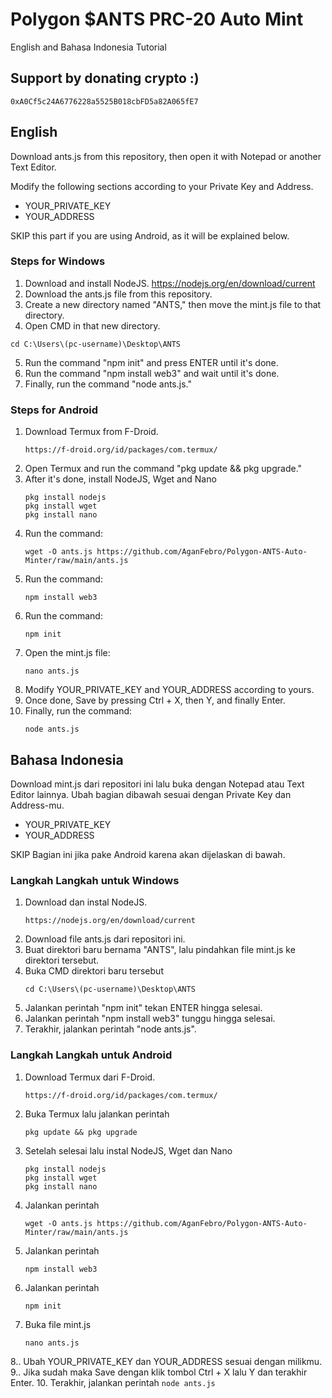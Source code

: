 # Polygon $ANTS PRC-20 Auto Mint

English and Bahasa Indonesia Tutorial

## Support by donating crypto :)
```
0xA0Cf5c24A6776228a5525B018cbFD5a82A065fE7
```

## English

Download ants.js from this repository, then open it with Notepad or another Text Editor.

Modify the following sections according to your Private Key and Address.
- YOUR_PRIVATE_KEY
- YOUR_ADDRESS
  
SKIP this part if you are using Android, as it will be explained below.
### Steps for Windows

1. Download and install NodeJS.
    https://nodejs.org/en/download/current
2. Download the ants.js file from this repository.
3. Create a new directory named "ANTS," then move the mint.js file to that directory.
4. Open CMD in that new directory. 
```
cd C:\Users\(pc-username)\Desktop\ANTS
```
5. Run the command "npm init" and press ENTER until it's done.
6. Run the command "npm install web3" and wait until it's done.
7. Finally, run the command "node ants.js."
### Steps for Android

1. Download Termux from F-Droid.
   ```
   https://f-droid.org/id/packages/com.termux/
   ```
2. Open Termux and run the command "pkg update && pkg upgrade."
3. After it's done, install NodeJS, Wget and Nano
   ```
   pkg install nodejs
   pkg install wget
   pkg install nano
   ```
4. Run the command:
   ```
   wget -O ants.js https://github.com/AganFebro/Polygon-ANTS-Auto-Minter/raw/main/ants.js
   ```
5. Run the command:
   ```
   npm install web3
   ```
7. Run the command:
   ```
   npm init
   ```
8. Open the mint.js file:
   ```
   nano ants.js
   ```
9. Modify YOUR_PRIVATE_KEY and YOUR_ADDRESS according to yours.
10. Once done, Save by pressing Ctrl + X, then Y, and finally Enter.
11. Finally, run the command:
    ```
    node ants.js
    ```
## Bahasa Indonesia

Download mint.js dari repositori ini lalu buka dengan Notepad atau Text Editor lainnya.
Ubah bagian dibawah sesuai dengan Private Key dan Address-mu.
- YOUR_PRIVATE_KEY
- YOUR_ADDRESS
  
SKIP Bagian ini jika pake Android karena akan dijelaskan di bawah.
### Langkah Langkah untuk Windows

1. Download dan instal NodeJS.
   ```
   https://nodejs.org/en/download/current
   ```
2. Download file ants.js dari repositori ini.
3. Buat direktori baru bernama "ANTS", lalu pindahkan file mint.js ke direktori tersebut.
4. Buka CMD direktori baru tersebut
   ```
   cd C:\Users\(pc-username)\Desktop\ANTS
   ```
5. Jalankan perintah "npm init" tekan ENTER hingga selesai.
6. Jalankan perintah "npm install web3" tunggu hingga selesai.
7. Terakhir, jalankan perintah "node ants.js".
### Langkah Langkah untuk Android

1. Download Termux dari F-Droid.
   ```
   https://f-droid.org/id/packages/com.termux/
   ```
2. Buka Termux lalu jalankan perintah
   ```
   pkg update && pkg upgrade
   ```
3. Setelah selesai lalu instal NodeJS, Wget dan Nano
   ```
   pkg install nodejs
   pkg install wget
   pkg install nano
   ```
4. Jalankan perintah
   ```
   wget -O ants.js https://github.com/AganFebro/Polygon-ANTS-Auto-Minter/raw/main/ants.js
   ```
5. Jalankan perintah
   ```
   npm install web3
   ```
6. Jalankan perintah
   ```
   npm init
   ```
7. Buka file mint.js
   ```
   nano ants.js
   ```
8.. Ubah YOUR_PRIVATE_KEY dan YOUR_ADDRESS sesuai dengan milikmu.
9.. Jika sudah maka Save dengan klik tombol Ctrl + X lalu Y dan terakhir Enter.
10. Terakhir, jalankan perintah
    ```
    node ants.js
    ```
